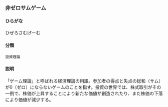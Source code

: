 <div style="display:none;">

## [あ行](securities-terms?id=あ行)
## [か行](securities-terms?id=か行)
## [さ行](securities-terms?id=さ行)
## [た行](securities-terms?id=た行)
## [な行](securities-terms?id=な行)
## [は行](securities-terms?id=は行)

</div>

### 非ゼロサムゲーム

#### ひらがな

ひぜろさむげーむ

#### 分類

`投資理論`

#### 説明

「ゲーム理論」と呼ばれる経済理論の用語。参加者の得点と失点の総和（サム）が0（ゼロ）にならないゲームのことを指す。投資の世界では、株式取引がその一例で、株価が上昇することにより新たな価値が創造されたり、また株価の下落により価値が減少する｡

<div style="display:none;">

## [ま行](securities-terms?id=ま行)
## [や行](securities-terms?id=や行)
## [ら行](securities-terms?id=ら行)
## [わ行](securities-terms?id=わ行)
## [英数字・記号](securities-terms?id=英数字・記号)

</div>

